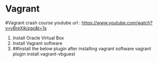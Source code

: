 # Vagrant
#Vagrant crash course youtube url : https://www.youtube.com/watch?v=vBreXjkizgo&t=1s

1. Install Oracle Virtual Box
2. Install Vagrant software
3. ##Install the below plugin after installing vagrant software
    vagrant plugin install vagrant-vbguest